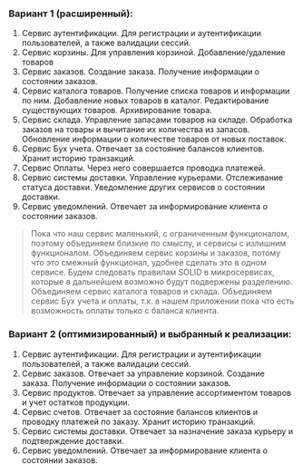 ### Вариант 1 (расширенный):
1. Сервис аутентификации.
Для регистрации и аутентификации пользователей, а также валидации сессий.
2. Сервис корзины.
Для управления корзиной. Добавление/удаление товаров
3. Сервис заказов.
Создание заказа. Получение информации о состоянии заказов.
4. Сервис каталога товаров.
Получение списка товаров и информации по ним.
Добавление новых товаров в каталог.
Редактирование существующих товаров.
Архивирование товара.
5. Сервис склада.
Управление запасами товаров на складе.
Обработка заказов на товары и вычитание их количества из запасов.
Обновление информации о количестве товаров от новых поставок.
6. Сервис Бух учета.
Отвечает за состояние балансов клиентов. Хранит историю транзакций.
7. Сервис Оплаты.
Через него совершается проводка платежей.
8. Сервис системы доставки.
Управление курьерами. 
Отслеживание статуса доставки.
Уведомление других сервисов о состоянии доставки.
9. Сервис уведомлений.
Отвечает за информирование клиента о состоянии заказов.  


> Пока что наш сервис маленький, с ограниченным функционалом, поэтому объединяем близкие по смыслу, и сервисы с излишним функционалом.
Объединяем сервис корзины и заказов, потому что это смежный функционал, удобнее сделать это в одном сервисе. Будем следовать правилам SOLID в микросервисах, которые в дальнейшем возможно будут подвержены разделению.
Объединяем сервис каталога товаров и склада.
Объединяем сервис Бух учета и оплаты, т.к. в нашем приложении пока что есть возможность оплаты только с баланса клиента.

### Вариант 2 (оптимизированный) и выбранный к реализации:

1.	Сервис аутентификации.
Для регистрации и аутентификации пользователей, а также валидации сессий.
1.	Сервис заказов.
Отвечает за управление корзиной.
Создание заказа. Получение информации о состоянии заказов.
2.	Сервис продуктов.
Отвечает за управление ассортиментом товаров и учет остатков продукции.
3.	Сервис счетов.
Отвечает за состояние балансов клиентов и проводку платежей по заказу. Хранит историю транзакций.
4.	Сервис системы доставки.
Отвечает за назначение заказа курьеру и подтверждение доставки.
5.	Сервис уведомлений.
Отвечает за информирование клиента о состоянии заказов.

